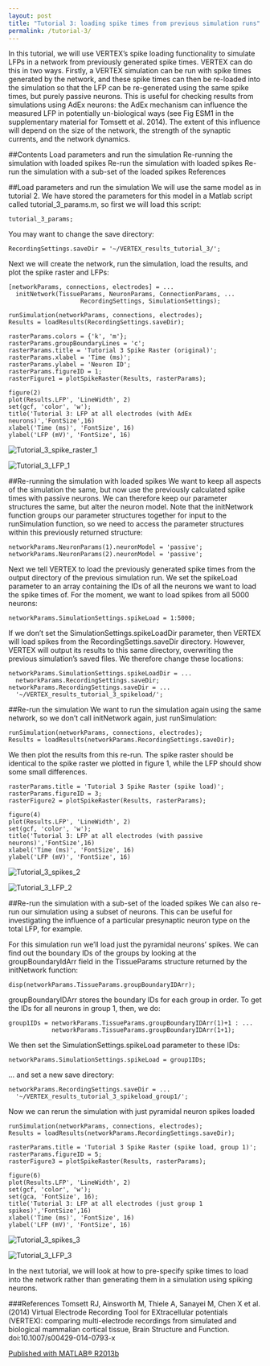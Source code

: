 ```yaml
---
layout: post
title: "Tutorial 3: loading spike times from previous simulation runs"
permalink: /tutorial-3/
---
```

In this tutorial, we will use VERTEX’s spike loading functionality to simulate LFPs in a network from previously generated spike times. VERTEX can do this in two ways. Firstly, a VERTEX simulation can be run with spike times generated by the network, and these spike times can then be re-loaded into the simulation so that the LFP can be re-generated using the same spike times, but purely passive neurons. This is useful for checking results from simulations using AdEx neurons: the AdEx mechanism can influence the measured LFP in potentially un-biological ways (see Fig ESM1 in the supplementary material for Tomsett et al. 2014). The extent of this influence will depend on the size of the network, the strength of the synaptic currents, and the network dynamics.

##Contents
Load parameters and run the simulation
Re-running the simulation with loaded spikes
Re-run the simulation with loaded spikes
Re-run the simulation with a sub-set of the loaded spikes
References

##Load parameters and run the simulation
We will use the same model as in tutorial 2. We have stored the parameters for this model in a Matlab script called tutorial_3_params.m, so first we will load this script:

```
tutorial_3_params;
```
You may want to change the save directory:
```
RecordingSettings.saveDir = '~/VERTEX_results_tutorial_3/';
```
Next we will create the network, run the simulation, load the results, and plot the spike raster and LFPs:
```
[networkParams, connections, electrodes] = ...
  initNetwork(TissueParams, NeuronParams, ConnectionParams, ...
                    RecordingSettings, SimulationSettings);

runSimulation(networkParams, connections, electrodes);
Results = loadResults(RecordingSettings.saveDir);

rasterParams.colors = {'k', 'm'};
rasterParams.groupBoundaryLines = 'c';
rasterParams.title = 'Tutorial 3 Spike Raster (original)';
rasterParams.xlabel = 'Time (ms)';
rasterParams.ylabel = 'Neuron ID';
rasterParams.figureID = 1;
rasterFigure1 = plotSpikeRaster(Results, rasterParams);

figure(2)
plot(Results.LFP', 'LineWidth', 2)
set(gcf, 'color', 'w');
title('Tutorial 3: LFP at all electrodes (with AdEx neurons)','FontSize',16)
xlabel('Time (ms)', 'FontSize', 16)
ylabel('LFP (mV)', 'FontSize', 16)
```

![Tutorial_3_spike_raster_1](https://imgur.com/a/1AJdfQo)

![Tutorial_3_LFP_1](https://imgur.com/a/sC0F6GT)

##Re-running the simulation with loaded spikes
We want to keep all aspects of the simulation the same, but now use the previously calculated spike times with passive neurons. We can therefore keep our parameter structures the same, but alter the neuron model. Note that the initNetwork function groups our parameter structures together for input to the runSimulation function, so we need to access the parameter structures within this previously returned structure:
```
networkParams.NeuronParams(1).neuronModel = 'passive';
networkParams.NeuronParams(2).neuronModel = 'passive';
```
Next we tell VERTEX to load the previously generated spike times from the output directory of the previous simulation run. We set the spikeLoad parameter to an array containing the IDs of all the neurons we want to load the spike times of. For the moment, we want to load spikes from all 5000 neurons:
```
networkParams.SimulationSettings.spikeLoad = 1:5000;
```
If we don’t set the SimulationSettings.spikeLoadDir parameter, then VERTEX will load spikes from the RecordingSettings.saveDir directory. However, VERTEX will output its results to this same directory, overwriting the previous simulation’s saved files. We therefore change these locations:

```
networkParams.SimulationSettings.spikeLoadDir = ...
  networkParams.RecordingSettings.saveDir;
networkParams.RecordingSettings.saveDir = ...
  '~/VERTEX_results_tutorial_3_spikeload/';
```

##Re-run the simulation
We want to run the simulation again using the same network, so we don’t call initNetwork again, just runSimulation:

```
runSimulation(networkParams, connections, electrodes);
Results = loadResults(networkParams.RecordingSettings.saveDir);
```

We then plot the results from this re-run. The spike raster should be identical to the spike raster we plotted in figure 1, while the LFP should show some small differences.

```
rasterParams.title = 'Tutorial 3 Spike Raster (spike load)';
rasterParams.figureID = 3;
rasterFigure2 = plotSpikeRaster(Results, rasterParams);

figure(4)
plot(Results.LFP', 'LineWidth', 2)
set(gcf, 'color', 'w');
title('Tutorial 3: LFP at all electrodes (with passive neurons)','FontSize',16)
xlabel('Time (ms)', 'FontSize', 16)
ylabel('LFP (mV)', 'FontSize', 16)
```

![Tutorial_3_spikes_2](https://imgur.com/a/53y6xPn)

![Tutorial_3_LFP_2](https://imgur.com/a/I0IdFXP)

##Re-run the simulation with a sub-set of the loaded spikes
We can also re-run our simulation using a subset of neurons. This can be useful for investigating the influence of a particular presynaptic neuron type on the total LFP, for example.

For this simulation run we’ll load just the pyramidal neurons’ spikes. We can find out the boundary IDs of the groups by looking at the groupBoundaryIdArr field in the TissueParams structure returned by the initNetwork function:

```
disp(networkParams.TissueParams.groupBoundaryIDArr);
```
groupBoundaryIDArr stores the boundary IDs for each group in order. To get the IDs for all neurons in group 1, then, we do:

```
group1IDs = networkParams.TissueParams.groupBoundaryIDArr(1)+1 : ...
            networkParams.TissueParams.groupBoundaryIDArr(1+1);
```

We then set the SimulationSettings.spikeLoad parameter to these IDs:

```
networkParams.SimulationSettings.spikeLoad = group1IDs;
```
… and set a new save directory:
```
networkParams.RecordingSettings.saveDir = ...
  '~/VERTEX_results_tutorial_3_spikeload_group1/';
```

Now we can rerun the simulation with just pyramidal neuron spikes loaded

```
runSimulation(networkParams, connections, electrodes);
Results = loadResults(networkParams.RecordingSettings.saveDir);

rasterParams.title = 'Tutorial 3 Spike Raster (spike load, group 1)';
rasterParams.figureID = 5;
rasterFigure3 = plotSpikeRaster(Results, rasterParams);

figure(6)
plot(Results.LFP', 'LineWidth', 2)
set(gcf, 'color', 'w');
set(gca, 'FontSize', 16);
title('Tutorial 3: LFP at all electrodes (just group 1 spikes)','FontSize',16)
xlabel('Time (ms)', 'FontSize', 16)
ylabel('LFP (mV)', 'FontSize', 16)
```

![Tutorial_3_spikes_3](https://imgur.com/a/jVYD33d)

![Tutorial_3_LFP_3](https://imgur.com/a/4w8i2sv)

In the next tutorial, we will look at how to pre-specify spike times to load into the network rather than generating them in a simulation using spiking neurons.

###References
Tomsett RJ, Ainsworth M, Thiele A, Sanayei M, Chen X et al. (2014) Virtual Electrode Recording Tool for EXtracellular potentials (VERTEX): comparing multi-electrode recordings from simulated and biological mammalian cortical tissue, Brain Structure and Function. doi:10.1007/s00429-014-0793-x

[Published with MATLAB® R2013b](https://uk.mathworks.com/products/matlab.html)
